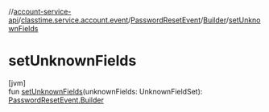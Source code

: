 //[account-service-api](../../../../index.md)/[classtime.service.account.event](../../index.md)/[PasswordResetEvent](../index.md)/[Builder](index.md)/[setUnknownFields](set-unknown-fields.md)

# setUnknownFields

[jvm]\
fun [setUnknownFields](set-unknown-fields.md)(unknownFields: UnknownFieldSet): [PasswordResetEvent.Builder](index.md)
